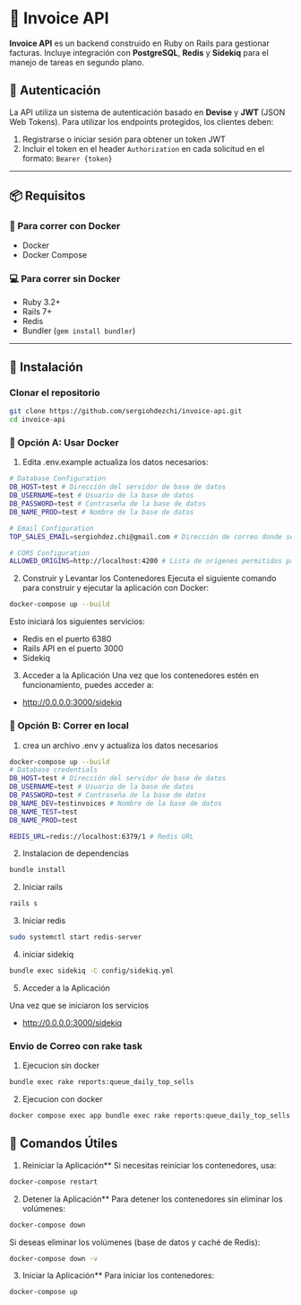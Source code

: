 # 🧾 Invoice API

**Invoice API** es un backend construido en Ruby on Rails para gestionar facturas. Incluye integración con **PostgreSQL**, **Redis** y **Sidekiq** para el manejo de tareas en segundo plano.

## 🔐 Autenticación

La API utiliza un sistema de autenticación basado en **Devise** y **JWT** (JSON Web Tokens). Para utilizar los endpoints protegidos, los clientes deben:

1. Registrarse o iniciar sesión para obtener un token JWT
2. Incluir el token en el header `Authorization` en cada solicitud en el formato: `Bearer {token}`

---

## 📦 Requisitos

### 🔁 Para correr con Docker
- Docker
- Docker Compose

### 💻 Para correr sin Docker
- Ruby 3.2+
- Rails 7+
- Redis
- Bundler (`gem install bundler`)

---

## 🚀 Instalación

### Clonar el repositorio
```bash
git clone https://github.com/sergiohdezchi/invoice-api.git
cd invoice-api
```
### 🐳 Opción A: Usar Docker
1. Edita .env.example actualiza los datos necesarios:
```bash
# Database Configuration
DB_HOST=test # Dirección del servidor de base de datos
DB_USERNAME=test # Usuario de la base de datos
DB_PASSWORD=test # Contraseña de la base de datos
DB_NAME_PROD=test # Nombre de la base de datos

# Email Configuration
TOP_SALES_EMAIL=sergiohdez.chi@gmail.com # Dirección de correo donde se enviarán los reportes de ventas

# CORS Configuration
ALLOWED_ORIGINS=http://localhost:4200 # Lista de orígenes permitidos para acceder a la API (CORS), separados por comas si hay más de uno

```

2. Construir y Levantar los Contenedores
Ejecuta el siguiente comando para construir y ejecutar la aplicación con Docker:

```bash
docker-compose up --build
```

Esto iniciará los siguientes servicios:

- Redis en el puerto 6380
- Rails API en el puerto 3000
- Sidekiq

3. Acceder a la Aplicación
Una vez que los contenedores estén en funcionamiento, puedes acceder a:
- http://0.0.0.0:3000/sidekiq


### 🐳 Opción B: Correr en local

1. crea un archivo .env y actualiza los datos necesarios
```bash
docker-compose up --build
# Database credentials
DB_HOST=test # Dirección del servidor de base de datos
DB_USERNAME=test # Usuario de la base de datos
DB_PASSWORD=test # Contraseña de la base de datos
DB_NAME_DEV=testinvoices # Nombre de la base de datos
DB_NAME_TEST=test
DB_NAME_PROD=test

REDIS_URL=redis://localhost:6379/1 # Redis URL

```
2. Instalacion de dependencias
```bash
bundle install
```

2. Iniciar rails

```bash
rails s
```

3. Iniciar redis
```bash
sudo systemctl start redis-server
```

4. iniciar sidekiq
```bash
bundle exec sidekiq -C config/sidekiq.yml
```

5. Acceder a la Aplicación

Una vez que se iniciaron los servicios
- http://0.0.0.0:3000/sidekiq


### Envio de Correo con rake task

1. Ejecucion sin docker
```bash
bundle exec rake reports:queue_daily_top_sells
```
2. Ejecucion con docker
```bash
docker compose exec app bundle exec rake reports:queue_daily_top_sells
```


## 📌 Comandos Útiles

1. Reiniciar la Aplicación**
Si necesitas reiniciar los contenedores, usa:
```sh
docker-compose restart
```

2. Detener la Aplicación**
Para detener los contenedores sin eliminar los volúmenes:
```sh
docker-compose down
```

Si deseas eliminar los volúmenes (base de datos y caché de Redis):
```sh
docker-compose down -v
```
3. Iniciar la Aplicación**
Para iniciar los contenedores:
```sh
docker-compose up
```

